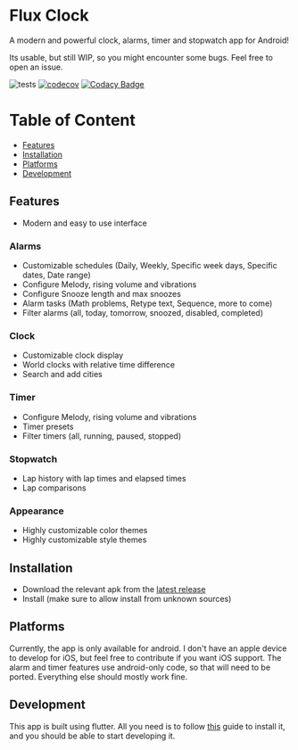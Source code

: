 # Flux Clock
A modern and powerful clock, alarms, timer and stopwatch app for Android!

Its usable, but still WIP, so you might encounter some bugs. Feel free to open an issue.

![tests](https://github.com/AhsanSarwar45/clock/actions/workflows/tests.yml/badge.svg)
[![codecov](https://codecov.io/gh/AhsanSarwar45/clock/branch/master/graph/badge.svg?token=cKxMm8KVev)](https://codecov.io/gh/AhsanSarwar45/clock)
[![Codacy Badge](https://app.codacy.com/project/badge/Grade/7dc1e51c1616482baa5392bc0826c50a)](https://app.codacy.com/gh/AhsanSarwar45/clock/dashboard?utm_source=gh&utm_medium=referral&utm_content=&utm_campaign=Badge_grade)

# Table of Content
- [Features](#features)
- [Installation](#installation)
- [Platforms](#platforms)
- [Development](#development)

## Features
- Modern and easy to use interface
### Alarms
- Customizable schedules (Daily, Weekly, Specific week days, Specific dates, Date range)
- Configure Melody, rising volume and vibrations
- Configure Snooze length and max snoozes
- Alarm tasks (Math problems, Retype text, Sequence, more to come)
- Filter alarms (all, today, tomorrow, snoozed, disabled, completed)
### Clock
- Customizable clock display
- World clocks with relative time difference
- Search and add cities
### Timer
- Configure Melody, rising volume and vibrations
- Timer presets
- Filter timers (all, running, paused, stopped)
### Stopwatch
- Lap history with lap times and elapsed times
- Lap comparisons
### Appearance
- Highly customizable color themes
- Highly customizable style themes

## Installation
- Download the relevant apk from the [latest release](https://github.com/AhsanSarwar45/clock/releases/latest/downloads)
- Install (make sure to allow install from unknown sources)

## Platforms
Currently, the app is only available for android. I don't have an apple device to develop for iOS, but feel free
to contribute if you want iOS support. The alarm and timer features
use android-only code, so that will need to be ported. Everything else should mostly work fine.

## Development

This app is built using flutter. All you need is to follow [this](https://docs.flutter.dev/get-started/install) 
guide to install it, and you should be able to start developing it.
